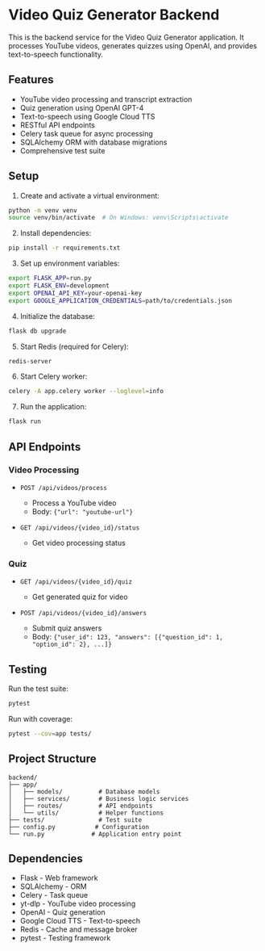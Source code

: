 # Video Quiz Generator Backend

This is the backend service for the Video Quiz Generator application. It processes YouTube videos, generates quizzes using OpenAI, and provides text-to-speech functionality.

## Features

- YouTube video processing and transcript extraction
- Quiz generation using OpenAI GPT-4
- Text-to-speech using Google Cloud TTS
- RESTful API endpoints
- Celery task queue for async processing
- SQLAlchemy ORM with database migrations
- Comprehensive test suite

## Setup

1. Create and activate a virtual environment:
```bash
python -m venv venv
source venv/bin/activate  # On Windows: venv\Scripts\activate
```

2. Install dependencies:
```bash
pip install -r requirements.txt
```

3. Set up environment variables:
```bash
export FLASK_APP=run.py
export FLASK_ENV=development
export OPENAI_API_KEY=your-openai-key
export GOOGLE_APPLICATION_CREDENTIALS=path/to/credentials.json
```

4. Initialize the database:
```bash
flask db upgrade
```

5. Start Redis (required for Celery):
```bash
redis-server
```

6. Start Celery worker:
```bash
celery -A app.celery worker --loglevel=info
```

7. Run the application:
```bash
flask run
```

## API Endpoints

### Video Processing

- `POST /api/videos/process`
  - Process a YouTube video
  - Body: `{"url": "youtube-url"}`

- `GET /api/videos/{video_id}/status`
  - Get video processing status

### Quiz

- `GET /api/videos/{video_id}/quiz`
  - Get generated quiz for video

- `POST /api/videos/{video_id}/answers`
  - Submit quiz answers
  - Body: `{"user_id": 123, "answers": [{"question_id": 1, "option_id": 2}, ...]}`

## Testing

Run the test suite:
```bash
pytest
```

Run with coverage:
```bash
pytest --cov=app tests/
```

## Project Structure

```
backend/
├── app/
│   ├── models/          # Database models
│   ├── services/        # Business logic services
│   ├── routes/          # API endpoints
│   └── utils/           # Helper functions
├── tests/               # Test suite
├── config.py           # Configuration
└── run.py             # Application entry point
```

## Dependencies

- Flask - Web framework
- SQLAlchemy - ORM
- Celery - Task queue
- yt-dlp - YouTube video processing
- OpenAI - Quiz generation
- Google Cloud TTS - Text-to-speech
- Redis - Cache and message broker
- pytest - Testing framework